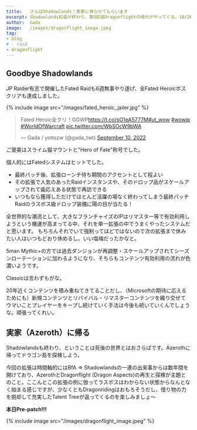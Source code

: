 ```yaml
---
title:   さらばShadowlands！実家に帰らせてもらいます
excerpt: Shadowlands拡張が終わり、第9拡張Dragonflightの時代がやってくる。10/26 Pre-patch day!
author:  Gada
image:   /images/dragonflight_image.jpeg
tag:
- blog
# - raid
- dragonflight
---
```


## Goodbye Shadowlands

JP Raider有志で開催したFated Raidも6週無事やり遂げ、全Fated Heroicボスクリアも達成しました。

{% include image src="/images/fated_heroic_jailer.jpg" %}

<blockquote class="twitter-tweet"><p lang="ja" dir="ltr">Fated Heroic全クリ！GGWP<a href="https://t.co/sO1eA5777M">https://t.co/sO1eA5777M</a><a href="https://twitter.com/hashtag/ut_wow?src=hash&amp;ref_src=twsrc%5Etfw">#ut_wow</a> <a href="https://twitter.com/hashtag/wowjp?src=hash&amp;ref_src=twsrc%5Etfw">#wowjp</a> <a href="https://twitter.com/hashtag/WorldOfWarcraft?src=hash&amp;ref_src=twsrc%5Etfw">#WorldOfWarcraft</a> <a href="https://t.co/WbSOcW9bWA">pic.twitter.com/WbSOcW9bWA</a></p>&mdash; Gada / ymtszw (@gada_twt) <a href="https://twitter.com/gada_twt/status/1568618854540255232?ref_src=twsrc%5Etfw">September 10, 2022</a></blockquote> <script async src="https://platform.twitter.com/widgets.js" charset="utf-8"></script>

ご褒美はスライム猫マウントと"Hero of Fate"称号でした。

個人的にはFatedシステムはヒットでした。

* 最終パッチ後、拡張ローンチ待ち期間のアクセントとして程よい
* その拡張で人気のあったRaidインスタンスや、そのドロップ品がスケールアップされて歯応えある状態で再訪できる
* いつもなら獲得しただけでほとんど活躍の場なく終わってしまう最終パッチRaidのラスボス級ドロップ装備に陽の目が当たる！

全世界的な潮流として、大きなフランチャイズのIPはリマスター等で有効利用しようという機運が高まってる中、それを単一拡張の中でうまくやったシステムだと思います。
もちろんそれでいて強制ってほどではないので次の拡張まで休みたい人はいつもどおり休めるし。いい塩梅だったかなと。

5man Mythic+の方では過去ダンジョンが再調整・スケールアップされてシーズンローテーションに加わるようになり、そちらもコンテンツ有効利用の流れが色濃いようです。

Classicは言わずもがな。

20年近くコンテンツを積み重ねてきてることだし、（Microsoftの期待に応えるためにも）新規コンテンツとリバイバル・リマスターコンテンツを織り交ぜてウマいことプレイヤーをキープし続けていく手法は今後も続いていくんでしょうな。頑張ってくれい。

## 実家（Azeroth）に帰る

Shadowlandsも終わり、ということは死後の世界とはおさらばです。Azerothに帰ってドラゴン島を探検しよう。

今回の拡張は時間軸的にはBfA => Shadowlandsの一連の出来事からは数年間を開けており、AzerothとDragonflight (Dragon Aspects)の再生と探検が主題とのこと。ここんとこの拡張の例に倣ってラスボスはわからない状態からなんとなく始まる感じですが、少なくともDragonridingはおもろそうだし、借り物の力を脱却して充実したTalent Treeが返ってくるのを楽しみましょ～

**本日Pre-patch!!!**

{% include image src="/images/dragonflight_image.jpeg" %}
